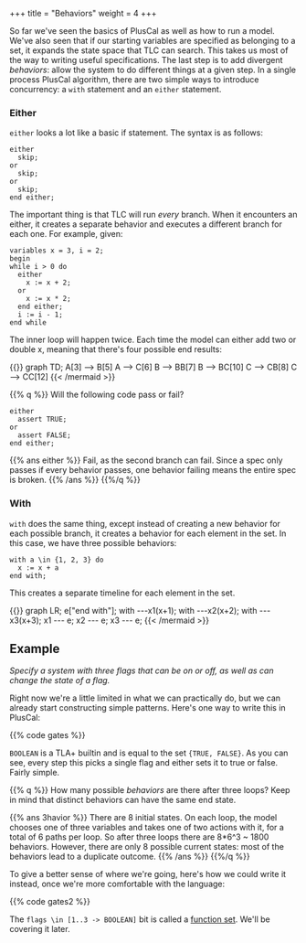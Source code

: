 +++
title = "Behaviors"
weight = 4
+++

So far we've seen the basics of PlusCal as well as how to run a model. We've also seen that if our starting variables are specified as belonging to a set, it expands the state space that TLC can search. This takes us most of the way to writing useful specifications. The last step is to add divergent _behaviors_: allow the system to do different things at a given step. In a single process PlusCal algorithm, there are two simple ways to introduce concurrency: a `with` statement and an `either` statement.

### Either
`either` looks a lot like a basic if statement. The syntax is as follows: 

```
either
  skip;
or
  skip;
or
  skip;
end either;
```

The important thing is that TLC will run _every_ branch. When it encounters an either, it creates a separate behavior and executes a different branch for each one. For example, given:

``` tla
variables x = 3, i = 2;
begin
while i > 0 do
  either 
    x := x + 2;
  or 
    x := x * 2;
  end either;
  i := i - 1;
end while
```

The inner loop will happen twice. Each time the model can either add two or double x, meaning that there's four possible end results:

{{<mermaid>}}
graph TD;
A[3] --> B[5]
A    --> C[6]
B    --> BB[7]
B    --> BC[10]
C    --> CB[8]
C    --> CC[12]
{{< /mermaid >}}

{{% q %}}
Will the following code pass or fail?

```
either
  assert TRUE;
or
  assert FALSE;
end either;
```

{{% ans either %}}
Fail, as the second branch can fail. Since a spec only passes if every behavior passes, one behavior failing means the entire spec is broken.
{{% /ans %}}
{{%/q %}}

### With

`with` does the same thing, except instead of creating a new behavior for each possible branch, it creates a behavior for each element in the set. In this case, we have three possible behaviors:

```
with a \in {1, 2, 3} do
  x := x + a
end with;
```

This creates a separate timeline for each element in the set.

{{<mermaid>}}
graph LR;
e["end with"];
with ---x1(x+1);
with ---x2(x+2);
with ---x3(x+3);
x1 --- e; x2 --- e; x3 --- e; 
{{< /mermaid >}}

## Example

_Specify a system with three flags that can be on or off, as well as can change the state of a flag._

Right now we're a little limited in what we can practically do, but we can already start constructing simple patterns. Here's one way to write this in PlusCal:

{{% code gates %}}

`BOOLEAN` is a TLA+ builtin and is equal to the set `{TRUE, FALSE}`. As you can see, every step this picks a single flag and either sets it to true or false. Fairly simple.

{{% q %}}
How many possible _behaviors_ are there after three loops? Keep in mind that distinct behaviors can have the same end state.

{{% ans 3havior %}}
There are 8 initial states. On each loop, the model chooses one of three variables and takes one of two actions with it, for a total of 6 paths per loop. So after three loops there are 8*6^3 ~ 1800 behaviors. However, there are only 8 possible current states: most of the behaviors lead to a duplicate outcome.
{{% /ans %}}
{{%/q %}}

To give a better sense of where we're going, here's how we could write it instead, once we're more comfortable with the language:

{{% code gates2 %}}

The `flags \in [1..3 -> BOOLEAN]` bit is called a [function set](/tla/functions). We'll be covering it later.